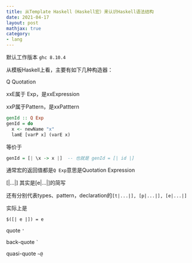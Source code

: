 ```yaml
---
title: 从Template Haskell（Haskell宏）来认识Haskell语法结构
date: 2021-04-17
layout: post
mathjax: true
category:
- lang
---
```

默认工作版本 `ghc 8.10.4`

从模板Haskell上看，主要有如下几种构造器：

Q Quotation

xxE属于 Exp，是xxExpression

xxP属于Pattern，是xxPatttern

````haskell
genId :: Q Exp
genId = do
  x <- newName "x"
  lamE [varP x] (varE x)
````

等价于

````haskell
genId = [| \x -> x |]  -- 也就是 genId = [| id |]
````

通常宏的返回值都是`Q Exp`意思是Quotation Expression

\[\|…\|\] 其实是\[e|…\|\]的简写

还有分别代表types、pattern，declaration的`[t|...|], [p|...|], [e|...|]`

实际上是

`$([| e |]) = e`

quote `'`

back-quote <code>\`</code>

quasi-quote `~@`